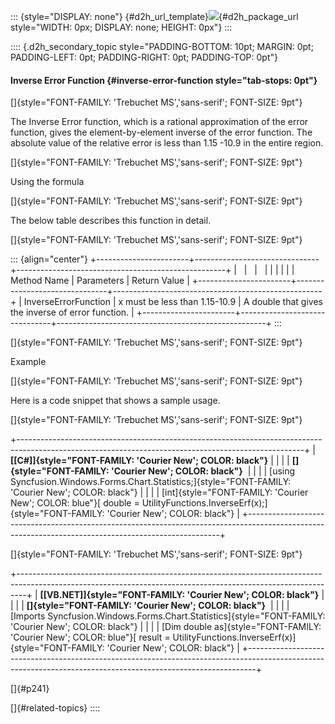 ::: {style="DISPLAY: none"}
[](ms-xhelp:///?Id=d2h_url_template){#d2h_url_template}![](!package_url!){#d2h_package_url style="WIDTH: 0px; DISPLAY: none; HEIGHT: 0px"}
:::

:::: {.d2h_secondary_topic style="PADDING-BOTTOM: 10pt; MARGIN: 0pt; PADDING-LEFT: 0pt; PADDING-RIGHT: 0pt; PADDING-TOP: 0pt"}
#### Inverse Error Function {#inverse-error-function style="tab-stops: 0pt"}

[]{style="FONT-FAMILY: 'Trebuchet MS','sans-serif'; FONT-SIZE: 9pt"} 

The Inverse Error function, which is a rational approximation of the error function, gives the element-by-element inverse of the error function. The absolute value of the relative error is less than 1.15 -10.9 in the entire region.

[]{style="FONT-FAMILY: 'Trebuchet MS','sans-serif'; FONT-SIZE: 9pt"} 

Using the formula

[]{style="FONT-FAMILY: 'Trebuchet MS','sans-serif'; FONT-SIZE: 9pt"} 

The below table describes this function in detail.

[]{style="FONT-FAMILY: 'Trebuchet MS','sans-serif'; FONT-SIZE: 9pt"} 

::: {align="center"}
+-----------------------+-------------------------------+----------------------------------------------------+
|                       |                               |                                                    |
|                       |                               |                                                    |
| Method Name           | Parameters                    | Return Value                                       |
+-----------------------+-------------------------------+----------------------------------------------------+
| InverseErrorFunction  | x must be less than 1.15-10.9 | A double that gives the inverse of error function. |
+-----------------------+-------------------------------+----------------------------------------------------+
:::

[]{style="FONT-FAMILY: 'Trebuchet MS','sans-serif'; FONT-SIZE: 9pt"} 

Example

[]{style="FONT-FAMILY: 'Trebuchet MS','sans-serif'; FONT-SIZE: 9pt"} 

Here is a code snippet that shows a sample usage.

[]{style="FONT-FAMILY: 'Trebuchet MS','sans-serif'; FONT-SIZE: 9pt"} 

+-----------------------------------------------------------------------------------------------------------------------------------------------------+
| **[\[C#\]]{style="FONT-FAMILY: 'Courier New'; COLOR: black"}**                                                                                      |
|                                                                                                                                                     |
| **[]{style="FONT-FAMILY: 'Courier New'; COLOR: black"}**                                                                                            |
|                                                                                                                                                     |
| [using Syncfusion.Windows.Forms.Chart.Statistics;]{style="FONT-FAMILY: 'Courier New'; COLOR: black"}                                                |
|                                                                                                                                                     |
| [int]{style="FONT-FAMILY: 'Courier New'; COLOR: blue"}[ double = UtilityFunctions.InverseErf(x);]{style="FONT-FAMILY: 'Courier New'; COLOR: black"} |
+-----------------------------------------------------------------------------------------------------------------------------------------------------+

[]{style="FONT-FAMILY: 'Trebuchet MS','sans-serif'; FONT-SIZE: 9pt"} 

+--------------------------------------------------------------------------------------------------------------------------------------------------------------+
| **[\[VB.NET\]]{style="FONT-FAMILY: 'Courier New'; COLOR: black"}**                                                                                           |
|                                                                                                                                                              |
| **[]{style="FONT-FAMILY: 'Courier New'; COLOR: black"}**                                                                                                     |
|                                                                                                                                                              |
| [Imports Syncfusion.Windows.Forms.Chart.Statistics]{style="FONT-FAMILY: 'Courier New'; COLOR: black"}                                                        |
|                                                                                                                                                              |
| [Dim double as]{style="FONT-FAMILY: 'Courier New'; COLOR: blue"}[ result = UtilityFunctions.InverseErf(x)]{style="FONT-FAMILY: 'Courier New'; COLOR: black"} |
+--------------------------------------------------------------------------------------------------------------------------------------------------------------+

[]{#p241} 

[]{#related-topics}
::::
